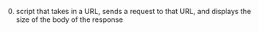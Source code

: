 0. script that takes in a URL, sends a request to that URL, and displays the size of the body of the response
